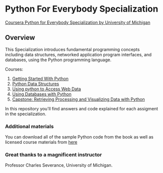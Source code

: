 # Python For Everybody Specialization 
 [Coursera Python for Everybody Specialization by University of Michigan ](https://www.coursera.org/specializations/python "Awesome stuff") 

## Overview
This Specialization introduces fundamental programming concepts including data structures, networked application program interfaces, and databases, using the Python programming language.

Courses:

1. [Getting Started With Python](https://github.com/elizabethygonz/Python-for-everybody/tree/main/Course_1_Getting_Started_with_Python)
2. [Python Data Structures](https://github.com/elizabethygonz/Python-for-everybody/tree/main/Course_2_Python_Data_Structures)
3. [Using python to Access Web Data](https://github.com/elizabethygonz/Python-for-everybody/tree/main/Course_3_Using_Python_to_Access_Web_Data)
4. [Using Databases with Python](https://github.com/elizabethygonz/Python-for-everybody/tree/main/Course_4_Using_Databases_with_Python)
5. [Capstone: Retrieving Processing and Visualizing Data with Python](https://github.com/elizabethygonz/Python-for-everybody/tree/main/Course_5_Capstone_Project)

In this repository you'll find answers and code explained for each assigment in the specialization.


### Additional materials

You can download all of the sample Python code from the book as well as licensed course materials from [here](https://www.py4e.com/materials/) 

### Great thanks to a magnificent instructor

Professor Charles Severance, University of Michigan.

